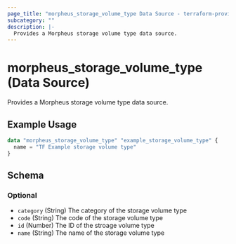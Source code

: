 ```yaml
---
page_title: "morpheus_storage_volume_type Data Source - terraform-provider-morpheus"
subcategory: ""
description: |-
  Provides a Morpheus storage volume type data source.
---
```


# morpheus_storage_volume_type (Data Source)

Provides a Morpheus storage volume type data source.

## Example Usage

```terraform
data "morpheus_storage_volume_type" "example_storage_volume_type" {
  name = "TF Example storage volume type"
}
```

<!-- schema generated by tfplugindocs -->
## Schema

### Optional

- `category` (String) The category of the storage volume type
- `code` (String) The code of the storage volume type
- `id` (Number) The ID of the stroage volume type
- `name` (String) The name of the storage volume type